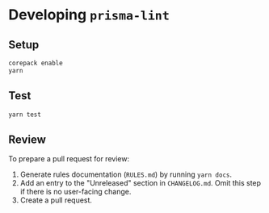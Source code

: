 # Developing `prisma-lint`

## Setup

```sh
corepack enable
yarn
```

## Test

```sh
yarn test
```

## Review

To prepare a pull request for review:

1. Generate rules documentation (`RULES.md`) by running `yarn docs`.
2. Add an entry to the "Unreleased" section in `CHANGELOG.md`. Omit this step if there is no user-facing change.
3. Create a pull request.

